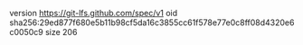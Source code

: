 version https://git-lfs.github.com/spec/v1
oid sha256:29ed877f680e5b11b98cf5da16c3855cc61f578e77e0c8ff08d4320e6c0050c9
size 206
